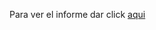 Para ver el informe dar click [aqui](https://lookerstudio.google.com/reporting/c0961582-c531-47a0-82ed-f8d50d8aea28/page/wiw6D) 
